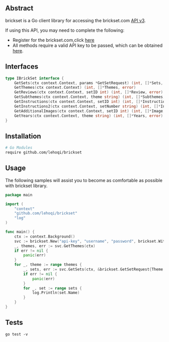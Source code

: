 ## Abstract
brickset is a Go client library for accessing the brickset.com [API v3](https://brickset.com/article/52664/api-version-3-documentation).

If using this API, you may need to complete the following:
- Register for the brickset.com,click [here](https://brickset.com/login)
- All methods require a valid API key to be passed, which can be obtained [here](https://brickset.com/tools/webservices/requestkey).

## Interfaces
```go
type IBrickSet interface {
	GetSets(ctx context.Context, params *GetSetRequest) (int, []*Sets, error)
	GetThemes(ctx context.Context) (int, []*Themes, error)
	GetReviews(ctx context.Context, setID int) (int, []*Review, error)
	GetSubthemes(ctx context.Context, theme string) (int, []*Subthemes, error)
	GetInstructions(ctx context.Context, setID int) (int, []*Instruction, error)
	GetInstructions2(ctx context.Context, setNumber string) (int, []*Instruction, error)
	GetAdditionalImages(ctx context.Context, setID int) (int, []*Image, error)
	GetYears(ctx context.Context, theme string) (int, []*Years, error)
}
```
## Installation

```bash
# Go Modules
require github.com/lehoqi/brickset
```

## Usage

The following samples will assist you to become as comfortable as possible with brickset library.

```go
package main

import (
	"context"
	"github.com/lehoqi/brickset"
	"log"
)

func main() {
	ctx := context.Background()
	svc := brickset.New("api-key", "username", "password", brickset.WithDebug(true))
	_, themes, err := svc.GetThemes(ctx)
	if err != nil {
		panic(err)
	}
	for _, theme := range themes {
		_, sets, err := svc.GetSets(ctx, &brickset.GetSetRequest{Theme: theme.Theme, PageSize: 2})
		if err != nil {
			panic(err)
		}
		for _, set := range sets {
			log.Println(set.Name)
		}
	}
}
```
## Tests

```shell
go test -v
```